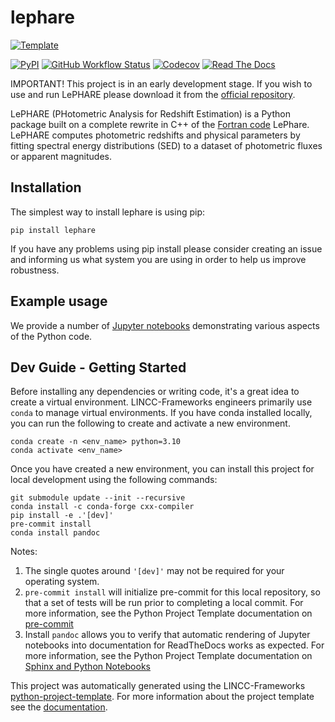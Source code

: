 # lephare

[![Template](https://img.shields.io/badge/Template-LINCC%20Frameworks%20Python%20Project%20Template-brightgreen)](https://lincc-ppt.readthedocs.io/en/latest/)

[![PyPI](https://img.shields.io/pypi/v/lephare?color=blue&logo=pypi&logoColor=white)](https://pypi.org/project/lephare/)
[![GitHub Workflow Status](https://img.shields.io/github/actions/workflow/status/lincc-frameworks/lephare/smoke-test.yml)](https://github.com/lephare-photoz/lephare/actions/workflows/smoke-test.yml)
[![Codecov](https://codecov.io/gh/lephare-photoz/lephare/branch/main/graph/badge.svg)](https://codecov.io/gh/lephare-photoz/lephare)
[![Read The Docs](https://img.shields.io/readthedocs/lephare)](https://lephare.readthedocs.io/)

IMPORTANT! This project is in an early development stage. If you wish to use and run LePHARE please download it from the [official repository](https://gitlab.lam.fr/Galaxies/LEPHARE/).

LePHARE (PHotometric Analysis for Redshift Estimation) is a Python package built on a complete rewrite in C++ of the [Fortran code](https://www.cfht.hawaii.edu/~arnouts/LEPHARE/acknowledgement.html) LePhare.
LePHARE computes photometric redshifts and physical parameters by fitting spectral energy distributions (SED) to a dataset of photometric fluxes or apparent magnitudes.

## Installation

The simplest way to install lephare is using pip:

```
pip install lephare
```

If you have any problems using pip install please consider creating an issue and informing us what system you are using in order to help us improve robustness.

## Example usage

We provide a number of [Jupyter notebooks](docs/notebooks/) demonstrating various aspects of the Python code.

## Dev Guide - Getting Started

Before installing any dependencies or writing code, it's a great idea to create a
virtual environment. LINCC-Frameworks engineers primarily use `conda` to manage virtual
environments. If you have conda installed locally, you can run the following to
create and activate a new environment.

```
conda create -n <env_name> python=3.10
conda activate <env_name>
```

Once you have created a new environment, you can install this project for local
development using the following commands:

```
git submodule update --init --recursive
conda install -c conda-forge cxx-compiler
pip install -e .'[dev]'
pre-commit install
conda install pandoc
```

Notes:
1. The single quotes around `'[dev]'` may not be required for your operating system.
2. `pre-commit install` will initialize pre-commit for this local repository, so
   that a set of tests will be run prior to completing a local commit. For more
   information, see the Python Project Template documentation on 
   [pre-commit](https://lincc-ppt.readthedocs.io/en/latest/practices/precommit.html)
3. Install `pandoc` allows you to verify that automatic rendering of Jupyter notebooks
   into documentation for ReadTheDocs works as expected. For more information, see
   the Python Project Template documentation on
   [Sphinx and Python Notebooks](https://lincc-ppt.readthedocs.io/en/latest/practices/sphinx.html#python-notebooks)


This project was automatically generated using the LINCC-Frameworks 
[python-project-template](https://github.com/lincc-frameworks/python-project-template).
For more information about the project template see the 
[documentation](https://lincc-ppt.readthedocs.io/en/latest/).
